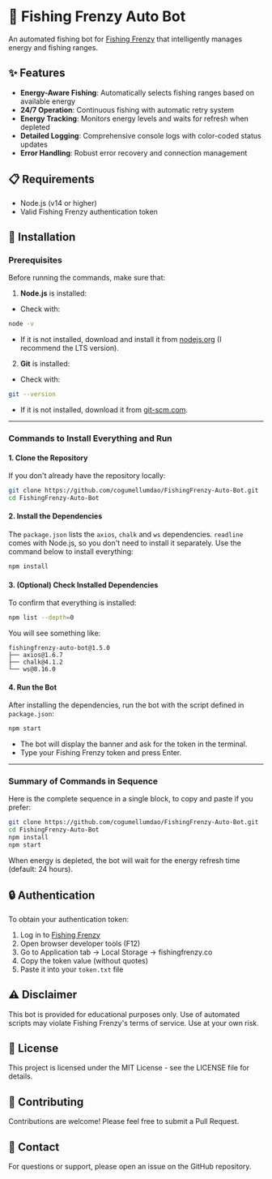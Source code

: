 # 🎣 Fishing Frenzy Auto Bot

An automated fishing bot for [Fishing Frenzy](https://fishingfrenzy.co/) that intelligently manages energy and fishing ranges.

## ✨ Features

- **Energy-Aware Fishing**: Automatically selects fishing ranges based on available energy
- **24/7 Operation**: Continuous fishing with automatic retry system
- **Energy Tracking**: Monitors energy levels and waits for refresh when depleted
- **Detailed Logging**: Comprehensive console logs with color-coded status updates
- **Error Handling**: Robust error recovery and connection management

## 📋 Requirements

- Node.js (v14 or higher)
- Valid Fishing Frenzy authentication token

## 🚀 Installation

### **Prerequisites**
Before running the commands, make sure that:
1. **Node.js** is installed:
- Check with:
```bash
node -v
```
- If it is not installed, download and install it from [nodejs.org](https://nodejs.org) (I recommend the LTS version).
2. **Git** is installed:
- Check with:
```bash
git --version
```
- If it is not installed, download it from [git-scm.com](https://git-scm.com).

---
### **Commands to Install Everything and Run**

#### **1. Clone the Repository**
If you don't already have the repository locally:
```bash
git clone https://github.com/cogumellumdao/FishingFrenzy-Auto-Bot.git
cd FishingFrenzy-Auto-Bot
```

#### **2. Install the Dependencies**
The `package.json` lists the `axios`, `chalk` and `ws` dependencies. `readline` comes with Node.js, so you don't need to install it separately. Use the command below to install everything:
```bash
npm install
```

#### **3. (Optional) Check Installed Dependencies**
To confirm that everything is installed:
```bash
npm list --depth=0
```
You will see something like:
```
fishingfrenzy-auto-bot@1.5.0
├── axios@1.6.7
├── chalk@4.1.2
└── ws@8.16.0
```

#### **4. Run the Bot**
After installing the dependencies, run the bot with the script defined in `package.json`:
```bash
npm start
```

- The bot will display the banner and ask for the token in the terminal.
- Type your Fishing Frenzy token and press Enter.

---

### **Summary of Commands in Sequence**
Here is the complete sequence in a single block, to copy and paste if you prefer:
```bash
git clone https://github.com/cogumellumdao/FishingFrenzy-Auto-Bot.git
cd FishingFrenzy-Auto-Bot
npm install
npm start
```

When energy is depleted, the bot will wait for the energy refresh time (default: 24 hours).

## 🔒 Authentication

To obtain your authentication token:
1. Log in to [Fishing Frenzy](https://fishingfrenzy.co/)
2. Open browser developer tools (F12)
3. Go to Application tab → Local Storage → fishingfrenzy.co
4. Copy the token value (without quotes)
5. Paste it into your `token.txt` file

## ⚠️ Disclaimer

This bot is provided for educational purposes only. Use of automated scripts may violate Fishing Frenzy's terms of service. Use at your own risk.

## 📜 License

This project is licensed under the MIT License - see the LICENSE file for details.

## 🤝 Contributing

Contributions are welcome! Please feel free to submit a Pull Request.

## 📧 Contact

For questions or support, please open an issue on the GitHub repository.
